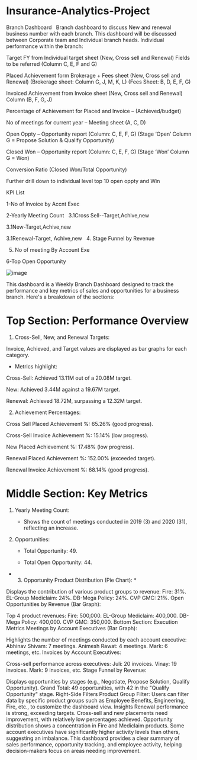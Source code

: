 # Insurance-Analytics-Project
Branch Dashboard
 
Branch dashboard to discuss New and renewal business number with each branch. This dashboard will be discussed between Corporate team and Individual branch heads.
Individual performance within the branch:

Target FY from Individual target sheet (New, Cross sell and Renewal) Fields to be referred (Column C, E, F and G)

Placed Achievement form Brokerage + Fees sheet (New, Cross sell and Renewal) (Brokerage sheet: Column G, J, M, K, L) (Fees Sheet: B, D, E, F, G)

Invoiced Achievement from Invoice sheet (New, Cross sell and Renewal) Column (B, F, G, J)

Percentage of Achievement for Placed and Invoice – (Achieved/budget)

No of meetings for current year – Meeting sheet (A, C, D)

Open Oppty – Opportunity report (Column: C, E, F, G) (Stage ‘Open’ Column G = Propose Solution & Qualify Opportunity)

Closed Won – Opportunity report (Column: C, E, F, G) (Stage ‘Won’ Column G = Won)

Conversion Ratio (Closed Won/Total Opportunity)

Further drill down to individual level top 10 open oppty and Win 
 

 
KPI List

 
1-No of Invoice by Accnt Exec

2-Yearly Meeting Count
 
3.1Cross Sell--Target,Achive,new

3.1New-Target,Achive,new

3.1Renewal-Target, Achive,new
 
4. Stage Funnel by Revenue

5. No of meeting By Account Exe
   
6-Top Open Opportunity




![image](https://github.com/user-attachments/assets/3edf5dd3-bbc2-452a-addd-990c5dee948c)







This dashboard is a Weekly Branch Dashboard designed to track the performance and key metrics of sales and opportunities for a business branch. Here's a breakdown of the sections:

# Top Section: Performance Overview

1. Cross-Sell, New, and Renewal Targets:

  Invoice, Achieved, and Target values are displayed as bar graphs for each category.

* Metrics highlight:

Cross-Sell: Achieved 13.11M out of a 20.08M target.

New: Achieved 3.44M against a 19.67M target.

Renewal: Achieved 18.72M, surpassing a 12.32M target.

2. Achievement Percentages:

Cross Sell Placed Achievement %: 65.26% (good progress).

Cross-Sell Invoice Achievement %: 15.14% (low progress).

New Placed Achievement %: 17.48% (low progress).

Renewal Placed Achievement %: 152.00% (exceeded target).

Renewal Invoice Achievement %: 68.14% (good progress).

# Middle Section: Key Metrics
1. Yearly Meeting Count:

    * Shows the count of meetings conducted in 2019 (3) and 2020 (31), reflecting an increase.
   
 2. Opportunities:

     * Total Opportunity: 49.
   
     * Total Open Opportunity: 44.
   
* 3. Opportunity Product Distribution (Pie Chart): *

Displays the contribution of various product groups to revenue:
Fire: 31%.
EL-Group Mediclaim: 24%.
DB-Mega Policy: 24%.
CVP GMC: 21%.
Open Opportunities by Revenue (Bar Graph):

Top 4 product revenues:
Fire: 500,000.
EL-Group Mediclaim: 400,000.
DB-Mega Policy: 400,000.
CVP GMC: 350,000.
Bottom Section: Execution Metrics
Meetings by Account Executives (Bar Graph):

Highlights the number of meetings conducted by each account executive:
Abhinav Shivam: 7 meetings.
Animesh Rawat: 4 meetings.
Mark: 6 meetings, etc.
Invoices by Account Executives:

Cross-sell performance across executives:
Juli: 20 invoices.
Vinay: 19 invoices.
Mark: 9 invoices, etc.
Stage Funnel by Revenue:

Displays opportunities by stages (e.g., Negotiate, Propose Solution, Qualify Opportunity).
Grand Total: 49 opportunities, with 42 in the "Qualify Opportunity" stage.
Right-Side Filters
Product Group Filter: Users can filter data by specific product groups such as Employee Benefits, Engineering, Fire, etc., to customize the dashboard view.
Insights
Renewal performance is strong, exceeding targets.
Cross-sell and new placements need improvement, with relatively low percentages achieved.
Opportunity distribution shows a concentration in Fire and Mediclaim products.
Some account executives have significantly higher activity levels than others, suggesting an imbalance.
This dashboard provides a clear summary of sales performance, opportunity tracking, and employee activity, helping decision-makers focus on areas needing improvement.




